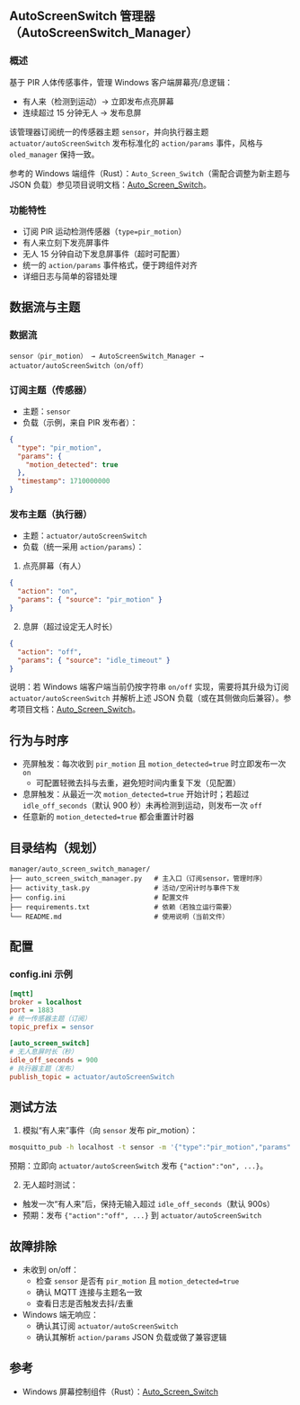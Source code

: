 ## AutoScreenSwitch 管理器（AutoScreenSwitch_Manager）

### 概述

基于 PIR 人体传感事件，管理 Windows 客户端屏幕亮/息逻辑：

- 有人来（检测到运动）→ 立即发布点亮屏幕
- 连续超过 15 分钟无人 → 发布息屏

该管理器订阅统一的传感器主题 `sensor`，并向执行器主题 `actuator/autoScreenSwitch` 发布标准化的 `action/params` 事件，风格与 `oled_manager` 保持一致。

参考的 Windows 端组件（Rust）：`Auto_Screen_Switch`（需配合调整为新主题与 JSON 负载）参见项目说明文档：[Auto_Screen_Switch](https://github.com/SwartzMss/Auto_Screen_Switch)。

### 功能特性

- 订阅 PIR 运动检测传感器（`type=pir_motion`）
- 有人来立刻下发亮屏事件
- 无人 15 分钟自动下发息屏事件（超时可配置）
- 统一的 `action/params` 事件格式，便于跨组件对齐
- 详细日志与简单的容错处理

## 数据流与主题

### 数据流

```
sensor（pir_motion） → AutoScreenSwitch_Manager → actuator/autoScreenSwitch（on/off）
```

### 订阅主题（传感器）

- 主题：`sensor`
- 负载（示例，来自 PIR 发布者）：

```json
{
  "type": "pir_motion",
  "params": {
    "motion_detected": true
  },
  "timestamp": 1710000000
}
```

### 发布主题（执行器）

- 主题：`actuator/autoScreenSwitch`
- 负载（统一采用 `action/params`）：

1) 点亮屏幕（有人）

```json
{
  "action": "on",
  "params": { "source": "pir_motion" }
}
```

2) 息屏（超过设定无人时长）

```json
{
  "action": "off",
  "params": { "source": "idle_timeout" }
}
```

说明：若 Windows 端客户端当前仍按字符串 `on/off` 实现，需要将其升级为订阅 `actuator/autoScreenSwitch` 并解析上述 JSON 负载（或在其侧做向后兼容）。参考项目文档：[Auto_Screen_Switch](https://github.com/SwartzMss/Auto_Screen_Switch)。

## 行为与时序

- 亮屏触发：每次收到 `pir_motion` 且 `motion_detected=true` 时立即发布一次 `on`
  - 可配置轻微去抖与去重，避免短时间内重复下发（见配置）
- 息屏触发：从最近一次 `motion_detected=true` 开始计时；若超过 `idle_off_seconds`（默认 900 秒）未再检测到运动，则发布一次 `off`
- 任意新的 `motion_detected=true` 都会重置计时器

## 目录结构（规划）

```
manager/auto_screen_switch_manager/
├── auto_screen_switch_manager.py   # 主入口（订阅sensor，管理时序）
├── activity_task.py                # 活动/空闲计时与事件下发
├── config.ini                      # 配置文件
├── requirements.txt                # 依赖（若独立运行需要）
└── README.md                       # 使用说明（当前文件）
```

## 配置

### config.ini 示例

```ini
[mqtt]
broker = localhost
port = 1883
# 统一传感器主题（订阅）
topic_prefix = sensor

[auto_screen_switch]
# 无人息屏时长（秒）
idle_off_seconds = 900
# 执行器主题（发布）
publish_topic = actuator/autoScreenSwitch
```


## 测试方法

1) 模拟“有人来”事件（向 `sensor` 发布 pir_motion）：

```bash
mosquitto_pub -h localhost -t sensor -m '{"type":"pir_motion","params":{"motion_detected":true},"timestamp":1710000000}'
```

预期：立即向 `actuator/autoScreenSwitch` 发布 `{"action":"on", ...}`。

2) 无人超时测试：

- 触发一次“有人来”后，保持无输入超过 `idle_off_seconds`（默认 900s）
- 预期：发布 `{"action":"off", ...}` 到 `actuator/autoScreenSwitch`

## 故障排除

- 未收到 on/off：
  - 检查 `sensor` 是否有 `pir_motion` 且 `motion_detected=true`
  - 确认 MQTT 连接与主题名一致
  - 查看日志是否触发去抖/去重
- Windows 端无响应：
  - 确认其订阅 `actuator/autoScreenSwitch`
  - 确认其解析 `action/params` JSON 负载或做了兼容逻辑

## 参考

- Windows 屏幕控制组件（Rust）：[Auto_Screen_Switch](https://github.com/SwartzMss/Auto_Screen_Switch)


